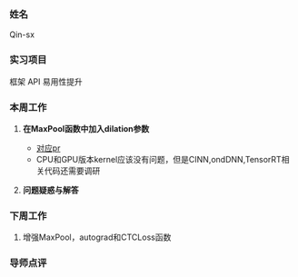 ### 姓名
Qin-sx

### 实习项目
框架 API 易用性提升

### 本周工作

1. **在MaxPool函数中加入dilation参数**

	* [对应pr](https://github.com/PaddlePaddle/Paddle/pull/72579)
    * CPU和GPU版本kernel应该没有问题，但是CINN,ondDNN,TensorRT相关代码还需要调研

2. **问题疑惑与解答**


### 下周工作

1. 增强MaxPool，autograd和CTCLoss函数

### 导师点评
